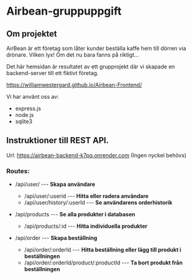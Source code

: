 # Airbean-gruppuppgift

## Om projektet

AirBean är ett företag som låter kunder beställa kaffe hem till dörren via drönare.
Vilken lyx! Om det nu bara fanns på riktigt...

Det här hemsidan är resultatet av ett grupprojekt där vi skapade en backend-server
till ett fiktivt företag.

https://williamwestergard.github.io/Airbean-Frontend/

Vi har använt oss av:
- express.js
- node.js
- sqlite3


## Instruktioner till REST API.
Url:  https://airbean-backend-k7pq.onrender.com
(Ingen nyckel behövs)

### Routes:

- /api/user/  --- __Skapa användare__
  - /api/user/:userid   ---  __Hitta eller radera användare__
  -  /api/user/history/:userId --- __Se användarens orderhistorik__


- /api/products --- __Se alla produkter i databasen__
  - /api/products/:id --- __Hitta individuella produkter__


- /api/order --- __Skapa beställning__
  - /api/order/:orderId --- __Hitta beställning eller lägg till produkt i beställningen__
  - /api/order/:orderId/product/:productId --- __Ta bort produkt från beställningen__

